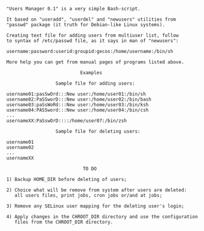     "Users Manager 0.1" is a very simple Bash-script.

    It based on "useradd", "userdel" and "newusers" utilities from
    "passwd" package (it truth for Debian-like Linux systems).

    Creating text file for adding users from multiuser list, follow
    to syntax of /etc/passwd file, as it says in man of "newusers":

    username:password:userid:groupid:gecos:/home/username:/bin/sh

    More help you can get from manual pages of programs listed above.

                               Examples
                                
                      Sample file for adding users:
                         
    username01:pasSwOrd:::New user:/home/user01:/bin/sh
    username02:PaSSworD:::New user:/home/user02:/bin/bash
    username03:paSsWoRd:::New user:/home/user03:/bin/ksh
    username04:PASSword:::New user:/home/user04:/bin/csh
    ...
    usernameXX:PaSswOrD::::/home/user07:/bin/zsh
    
                      Sample file for deleting users:
                         
    username01
    username02
    ...
    usernameXX
                                
                                TO DO

    1) Backup HOME_DIR before deleting of users;
    
    2) Choice what will be remove from system after users are deleted:
       all users files, print jobs, cron jobs or/and at jobs;
       
    3) Remove any SELinux user mapping for the deleting user's login;
    
    4) Apply changes in the CHROOT_DIR directory and use the configuration
       files from the CHROOT_DIR directory.

